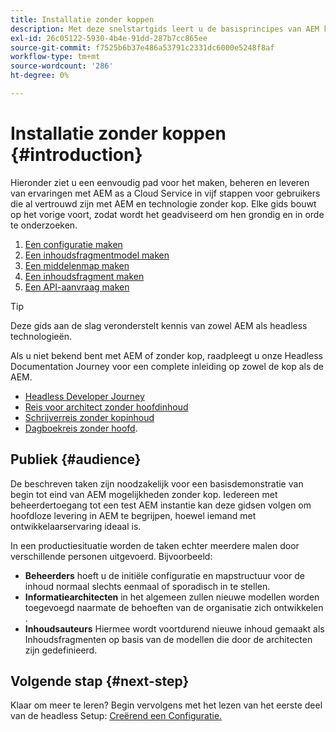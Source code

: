 ```yaml
---
title: Installatie zonder koppen
description: Met deze snelstartgids leert u de basisprincipes van AEM krachtige, koploze functies, zoals Content Models, Content Fragments en de GraphQL API.
exl-id: 26c05122-5930-4b4e-91dd-287b7cc865ee
source-git-commit: f7525b6b37e486a53791c2331dc6000e5248f8af
workflow-type: tm+mt
source-wordcount: '286'
ht-degree: 0%

---
```


# Installatie zonder koppen {#introduction}

Hieronder ziet u een eenvoudig pad voor het maken, beheren en leveren van ervaringen met AEM as a Cloud Service in vijf stappen voor gebruikers die al vertrouwd zijn met AEM en technologie zonder kop. Elke gids bouwt op het vorige voort, zodat wordt het geadviseerd om hen grondig en in orde te onderzoeken.

1. [Een configuratie maken](create-configuration.md)
1. [Een inhoudsfragmentmodel maken](create-content-model.md)
1. [Een middelenmap maken](create-assets-folder.md)
1. [Een inhoudsfragment maken](create-content-fragment.md)
1. [Een API-aanvraag maken](create-api-request.md)

>[!TIP]
>
>Deze gids aan de slag veronderstelt kennis van zowel AEM als headless technologieën.
>
>Als u niet bekend bent met AEM of zonder kop, raadpleegt u onze Headless Documentation Journey voor een complete inleiding op zowel de kop als de AEM.
>
>* [Headless Developer Journey](/help/journey-headless/developer/overview.md)
>* [Reis voor architect zonder hoofdinhoud](/help/journey-headless/architect/overview.md)
>* [Schrijverreis zonder kopinhoud](/help/journey-headless/author/overview.md)
>* [Dagboekreis zonder hoofd](/help/journey-headless/translation/overview.md).

## Publiek {#audience}

De beschreven taken zijn noodzakelijk voor een basisdemonstratie van begin tot eind van AEM mogelijkheden zonder kop. Iedereen met beheerdertoegang tot een test AEM instantie kan deze gidsen volgen om hoofdloze levering in AEM te begrijpen, hoewel iemand met ontwikkelaarservaring ideaal is.

In een productiesituatie worden de taken echter meerdere malen door verschillende personen uitgevoerd. Bijvoorbeeld:

* **Beheerders** hoeft u de initiële configuratie en mapstructuur voor de inhoud normaal slechts eenmaal of sporadisch in te stellen.
* **Informatiearchitecten** in het algemeen zullen nieuwe modellen worden toegevoegd naarmate de behoeften van de organisatie zich ontwikkelen .
* **Inhoudsauteurs** Hiermee wordt voortdurend nieuwe inhoud gemaakt als Inhoudsfragmenten op basis van de modellen die door de architecten zijn gedefinieerd.

## Volgende stap {#next-step}

Klaar om meer te leren? Begin vervolgens met het lezen van het eerste deel van de headless Setup: [Creërend een Configuratie.](create-configuration.md)
